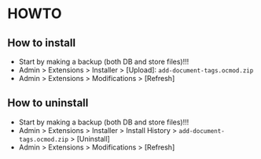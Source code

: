 # HOWTO

## How to install
* Start by making a backup (both DB and store files)!!!
* Admin > Extensions > Installer > [Upload]: `add-document-tags.ocmod.zip`
* Admin > Extensions > Modifications > [Refresh]

## How to uninstall
* Start by making a backup (both DB and store files)!!!
* Admin > Extensions > Installer > Install History > `add-document-tags.ocmod.zip` > [Uninstall]
* Admin > Extensions > Modifications > [Refresh]
